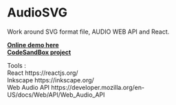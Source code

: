 # AudioSVG


Work around SVG format file, AUDIO WEB API and React.

<div><b><a href="https://d3h4s.csb.app/">Online demo here</a></b></div>
<div><b><a href="https://codesandbox.io/s/audiosvg-d3h4s">CodeSandBox project</a></b>
<p></p>
<div>
<div>Tools :</div>
<div>React https://reactjs.org/</div>
<div>Inkscape https://inkscape.org/</div>
<div>Web Audio API https://developer.mozilla.org/en-US/docs/Web/API/Web_Audio_API</div>
</div>







